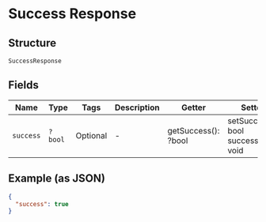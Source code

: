
# Success Response

## Structure

`SuccessResponse`

## Fields

| Name | Type | Tags | Description | Getter | Setter |
|  --- | --- | --- | --- | --- | --- |
| `success` | `?bool` | Optional | - | getSuccess(): ?bool | setSuccess(?bool success): void |

## Example (as JSON)

```json
{
  "success": true
}
```

